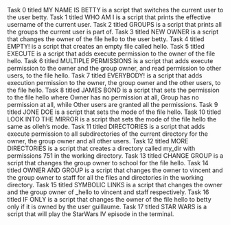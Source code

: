 Task 0 titled MY NAME IS BETTY is a script that switches the current user to the user betty.
Task 1 titled WHO AM I is a script that prints the effective username of the current user.
Task 2 titled GROUPS is a script that prints all the groups the current user is part of.
Task 3 titled NEW OWNER is a script that changes the owner of the file hello to the user betty.
Task 4 titled EMPTY! is a script that creates an empty file called hello.
Task 5 titled EXECUTE is a script that adds execute permission to the owner of the file hello.
Task 6 titled MULTIPLE PERMISSIONS is a script that adds execute permission to the owner and the group owner, and read permission to other users, to the file hello.
Task 7 titled EVERYBODY! is a script that adds execution permission to the owner, the group owner and the other users, to the file hello.
Task 8 titled JAMES BOND is a script that sets the permission to the file hello where Owner has no permission at all, Group has no permission at all, while Other users are granted all the permissions.
Task 9 titled JONE DOE is a script that sets the mode of the file hello.
Task 10 titled LOOK INTO THE MIRROR is a script that sets the mode of the file hello the same as olleh’s mode.
Task 11 titled DIRECTORIES is a script that adds execute permission to all subdirectories of the current directory for the owner, the group owner and all other users.
Task 12 titled MORE DIRECTORIES is a script that creates a directory called my_dir with permissions 751 in the working directory.
Task 13 titled CHANGE GROUP is a script that changes the group owner to school for the file hello.
Task 14 titled OWNER AND GROUP is a script that changes the owner to vincent and the group owner to staff for all the files and directories in the working directory.
Task 15 titled SYMBOLIC LINKS is a script that changes the owner and the group owner of _hello to vincent and staff respectively.
Task 16 titled IF ONLY is a script that changes the owner of the file hello to betty only if it is owned by the user guillaume.
Task 17 titled STAR WARS is a script that will play the StarWars IV episode in the terminal.
